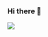 ### Hi there 👋
![](https://github-readme-stats.vercel.app/api/top-langs/?username=Hello5020&theme=dark&layout=compact)



